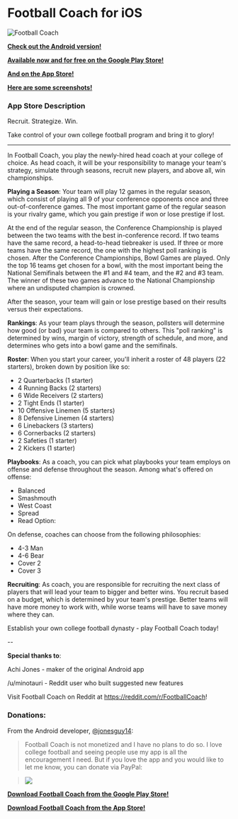 # Football Coach for iOS
![Football Coach](http://i.imgur.com/NBtg2lC.png)

**[Check out the Android version!](https://github.com/jonesguy14/footballcoach)**

**[Available now and for free on the Google Play Store!](https://play.google.com/store/apps/details?id=achijones.footballcoach)**

**[And on the App Store!](https://itunes.apple.com/us/app/football-coach-recruit.-strategize./id1095701497?mt=8)**

**[Here are some screenshots!](http://imgur.com/a/xySv9)**

### App Store Description

Recruit. Strategize. Win.

Take control of your own college football program and bring it to glory!

---

In Football Coach, you play the newly-hired head coach at your college of choice. As head coach, it will be your responsibility to manage your team's strategy, simulate through seasons, recruit new players, and above all, win championships.

**Playing a Season**: Your team will play 12 games in the regular season, which consist of playing all 9 of your conference opponents once and three out-of-conference games. The most important game of the regular season is your rivalry game, which you gain prestige if won or lose prestige if lost.

At the end of the regular season, the Conference Championship is played between the two teams with the best in-conference record. If two teams have the same record, a head-to-head tiebreaker is used. If three or more teams have the same record, the one with the highest poll ranking is chosen. After the Conference Championships, Bowl Games are played. Only the top 16 teams get chosen for a bowl, with the most important being the National Semifinals between the #1 and #4 team, and the #2 and #3 team. The winner of these two games advance to the National Championship where an undisputed champion is crowned.

After the season, your team will gain or lose prestige based on their results versus their expectations.

**Rankings**: As your team plays through the season, pollsters will determine how good (or bad) your team is compared to others. This "poll ranking" is determined by wins, margin of victory, strength of schedule, and more, and determines who gets into a bowl game and the semifinals. 

**Roster**: When you start your career, you'll inherit a roster of 48 players (22 starters), broken down by position like so:

* 2 Quarterbacks (1 starter)
* 4 Running Backs (2 starters)
* 6 Wide Receivers (2 starters)
* 2 Tight Ends (1 starter)
* 10 Offensive Linemen (5 starters)
* 8 Defensive Linemen (4 starters)
* 6 Linebackers (3 starters)
* 6 Cornerbacks (2 starters)
* 2 Safeties (1 starter)
* 2 Kickers (1 starter)

**Playbooks**: As a coach, you can pick what playbooks your team employs on offense and defense throughout the season. Among what's offered on offense:

* Balanced
* Smashmouth
* West Coast
* Spread
* Read Option:

On defense, coaches can choose from the following philosophies:

* 4-3 Man
* 4-6 Bear
* Cover 2
* Cover 3

**Recruiting**: As coach, you are responsible for recruiting the next class of players that will lead your team to bigger and better wins. You recruit based on a budget, which is determined by your team's prestige. Better teams will have more money to work with, while worse teams will have to save money where they can.

Establish your own college football dynasty - play Football Coach today!

--

**Special thanks to**:

Achi Jones - maker of the original Android app

/u/minotauri - Reddit user who built suggested new features



Visit Football Coach on Reddit at https://reddit.com/r/FootballCoach!



### Donations:

From the Android developer, [@jonesguy14](https://github.com/jonesguy14):
>Football Coach is not monetized and I have no plans to do so. I love college football and seeing people use my app is all the encouragement I need. But if you love the app and you would like to let me know, you can donate via PayPal:

>[![](https://www.paypalobjects.com/en_US/i/btn/btn_donateCC_LG.gif)](https://www.paypal.com/cgi-bin/webscr?cmd=_s-xclick&hosted_button_id=GAJZ8MFAY73D6)

**[Download Football Coach from the Google Play Store!](https://play.google.com/store/apps/details?id=achijones.footballcoach)**

[**Download Football Coach from the App Store!**](https://itunes.apple.com/us/app/football-coach-recruit.-strategize./id1095701497?mt=8)
